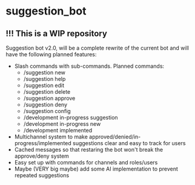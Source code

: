 # suggestion_bot
## !!! This is a WIP repository
 Suggestion bot v2.0, will be a complete rewrite of the current bot and will have the following planned features:
 - Slash commands with sub-commands. Planned commands:
    - /suggestion new
    - /suggestion help
    - /suggestion edit
    - /suggestion delete
    - /suggestion approve
    - /suggestion deny
    - /suggestion config
    - /development in-progress suggestion
    - /development in-progress new
    - /development implemented
 - Multichannel system to make approved/denied/in-progress/implemented suggestions clear and easy to track for users
 - Cached messages so that restaring the bot won't break the approve/deny system
 - Easy set up with commands for channels and roles/users
 - Maybe (VERY big maybe) add some AI implementation to prevent repeated suggestions